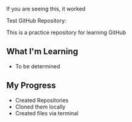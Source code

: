 If you are seeing this, it worked

Test GitHub Repository:

This is a practice repository for learning GitHub

## What I'm Learning
- To be determined

## My Progress
- Created Repositories
- Cloned them locally
- Created files via terminal